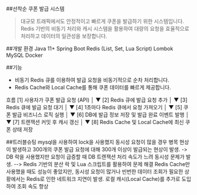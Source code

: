 ##선착순 쿠폰 발급 시스템

> 대규모 트래픽에서도 안정적이고 빠르게 쿠폰을 발급하기 위한 시스템입니다.  
> Redis 기반의 비동기 처리와 캐시 시스템을 활용하여 대량의 요청을 효율적으로 처리하고 데이터의 일관성을 보장합니다.

##개발 환경
Java 11+
Spring Boot
Redis (List, Set, Lua Script)
Lombok
MySQL
Docker

##기능
- 비동기 Redis 큐를 이용하여 발급 요청을 비동기적으로 순차 처리합니다.
- Redis Cache와 Local Cache를 통해 쿠폰 데이터를 빠르게 제공합니다.

흐름
[1] 사용자가 쿠폰 발급 요청 (API)
      │
      ▼
[2] Redis 큐에 발급 요청 추가
      │
      ▼
[3] Redis 큐에 발급 요청 대기
      │
      ▼
[4] 1초마다 Redis 큐에서 요청 가져오기
      │
      ▼
[5] 쿠폰 발급 비즈니스 로직 실행
      │
      ▼
[6] DB에 발급 정보 저장 및 발급 완료 이벤트 발행
      │
      ▼
[7] 트랜잭션 커밋 후 캐시 갱신
      │
      ▼
[8] Redis Cache 및 Local Cache에 최신 쿠폰 상태 저장

##트러블슈팅
mysql을 사용하여 lock을 사용했지 동시성 요청이 많을 경우 병목 현상이 발생하고 300개의 쿠폰 발급 요청에 대해 300개 이상이 발급되는 현상이 발생.
 -> DB 락을 사용했지만 요청이 급증할 때 DB 트랜잭션 처리 속도가 느려 동시성 문제가 발생.
   --> Redis 기반의 분산 락 및 Lua 스크립트를 활용하여 문제 해결
   Redis Cache만 사용했을 때도 성능이 좋았지만, 동시성 요청이 많거나 빈번한 데이터 조회가 필요한 상황에서는 Redis로 인한 네트워크 지연이 발생.
   로컬 캐시(Local Cache)를 추가로 도입하여 조회 속도 향상
